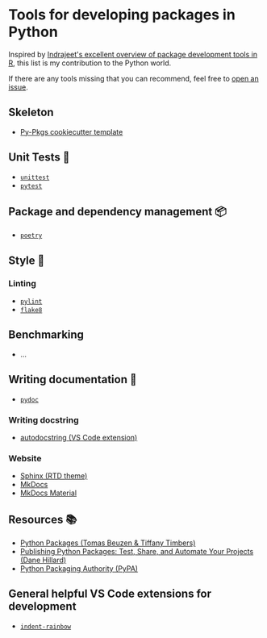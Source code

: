 # Tools for developing packages in Python 

Inspired by [Indrajeet's excellent overview of package development tools in R](https://github.com/IndrajeetPatil/awesome-r-pkgtools), this list is my contribution to the Python world.

If there are any tools missing that you can recommend, feel free to [open an issue](https://github.com/cosimameyer/awesome-python-package-tools/issues/new/choose).

## Skeleton 
- [Py-Pkgs cookiecutter template](https://github.com/py-pkgs/py-pkgs-cookiecutter)

## Unit Tests 🧪
- [`unittest`](https://docs.python.org/3/library/unittest.html)
- [`pytest`](https://docs.pytest.org)

## Package and dependency management 📦
- [`poetry`](https://python-poetry.org)

## Style 💅
### Linting
- [`pylint`](https://www.pylint.org/)
- [`flake8`](https://flake8.pycqa.org/)

## Benchmarking
- ...

## Writing documentation 📑
- [`pydoc`](https://docs.python.org/3/library/pydoc.html#module-pydoc)

### Writing docstring
- [autodocstring (VS Code extension)](https://marketplace.visualstudio.com/items?itemName=njpwerner.autodocstring)

### Website
- [Sphinx (RTD theme)](https://github.com/readthedocs/sphinx_rtd_theme)
- [MkDocs](https://mkdocs.readthedocs.io)
- [MkDocs Material](https://squidfunk.github.io/mkdocs-material/)

## Resources 📚
- [Python Packages (Tomas Beuzen & Tiffany Timbers)](https://py-pkgs.org)
- [Publishing Python Packages: Test, Share, and Automate Your Projects (Dane Hillard)](https://www.manning.com/books/publishing-python-packages)
- [Python Packaging Authority (PyPA)](https://www.pypa.io/en/latest/)

## General helpful VS Code extensions for development
- [`indent-rainbow`](https://marketplace.visualstudio.com/items?itemName=oderwat.indent-rainbow)
